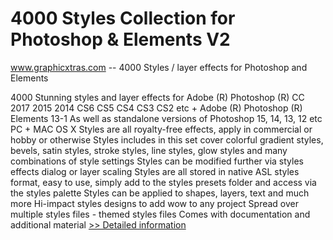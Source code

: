 # 4000 Styles Collection for Photoshop & Elements V2
www.graphicxtras.com -- 4000 Styles / layer effects for Photoshop and Elements

4000 Stunning styles and layer effects for Adobe (R) Photoshop (R) CC 2017 2015 2014 CS6 CS5 CS4 CS3 CS2 etc + Adobe (R) Photoshop (R) Elements 13-1
As well as standalone versions of Photoshop 15, 14, 13, 12 etc
PC + MAC OS X
Styles are all royalty-free effects, apply in commercial or hobby or otherwise
Styles includes in this set cover colorful gradient styles, bevels, satin styles, stroke styles, line styles, glow styles and many combinations of style settings
Styles can be modified further via styles effects dialog or layer scaling
Styles are all stored in native ASL styles format, easy to use, simply add to the styles presets folder and access via the styles palette
Styles can be applied to shapes, layers, text and much more
Hi-impact styles designs to add wow to any project
Spread over multiple styles files - themed styles files
Comes with documentation and additional material
[>> Detailed information](https://secure.shareit.com/shareit/product.html?productid=300002824&affiliateid=200057808)